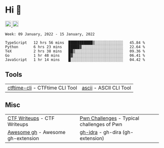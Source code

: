# Hi 👋
<p align="left"> 
  <a href="http://twitter.com/yu1hpa">
    <img height="20" src="https://img.shields.io/twitter/follow/yu1hpa?label=Twitter&logo=twitter&style=flat" />
  <a href="https://github.com/yu1hpa">
    <img height="20" src="https://img.shields.io/github/followers/yu1hpa?label=follow&logo=github&style=flat" />
  </a>
</p>
  
<!--START_SECTION:waka-->
```text
Week: 09 January, 2022 - 15 January, 2022

TypeScript   12 hrs 56 mins  ███████████▒░░░░░░░░░░░░░   45.84 % 
Python       6 hrs 23 mins   █████▓░░░░░░░░░░░░░░░░░░░   22.64 % 
TeX          2 hrs 38 mins   ██▒░░░░░░░░░░░░░░░░░░░░░░   09.36 % 
Go           1 hr 48 mins    █▓░░░░░░░░░░░░░░░░░░░░░░░   06.41 % 
JavaScript   1 hr 14 mins    █░░░░░░░░░░░░░░░░░░░░░░░░   04.42 % 
```
<!--END_SECTION:waka-->

## Tools

|                                                                       |                                                         |
|-----------------------------------------------------------------------|---------------------------------------------------------|
|[ctftime-cli](https://github.com/yu1hpa/ctftime-cli) - CTFtime CLI Tool|[ascii](https://github.com/yu1hpa/ascii) - ASCII CLI Tool|

## Misc
|                                                                         |                                                                                      |
|-------------------------------------------------------------------------|--------------------------------------------------------------------------------------|
|[CTF Writeups](https://github.com/yu1hpa/ctf-writeups) - CTF Writeups    |[Pwn Challenges](https://github.com/yu1hpa/pwn-challenges) - Typical challenges of Pwn|
|[Awesome gh](https://github.com/yu1hpa/awesome-gh) - Awesome gh-extension|[gh-idra](https://github.com/yu1hpa/gh-idra) - gh-dira (gh-extension)                 |
